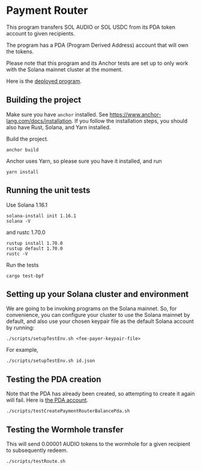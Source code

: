 # Payment Router

This program transfers SOL AUDIO or SOL USDC from its PDA token account to given recipients.

The program has a PDA (Program Derived Address) account that will own the tokens.

Please note that this program and its Anchor tests are set up to only work with the Solana mainnet cluster at the moment.

Here is the [deployed program](https://explorer.solana.com/address/6pca6uGGV5GYKY8W9aGfJbWPx4pe5mW8wLaP9c3LUNpp).

## Building the project
Make sure you have `anchor` installed. See https://www.anchor-lang.com/docs/installation. If you follow the installation steps, you should also have Rust, Solana, and Yarn installed.

Build the project.
```
anchor build
```

Anchor uses Yarn, so please sure you have it installed, and run
```
yarn install
```

## Running the unit tests
Use Solana 1.16.1
```
solana-install init 1.16.1
solana -V
```

and rustc 1.70.0
```
rustup install 1.70.0
rustup default 1.70.0
rustc -V
```

Run the tests
```
cargo test-bpf
```

## Setting up your Solana cluster and environment
We are going to be invoking programs on the Solana mainnet.
So, for convenience, you can configure your cluster to use the Solana mainnet by default, and also use your chosen keypair file as the default Solana account by running:
```
./scripts/setupTestEnv.sh <fee-payer-keypair-file>
```
For example,
```
./scripts/setupTestEnv.sh id.json
```

## Testing the PDA creation
Note that the PDA has already been created, so attempting to create it again will fail. Here is [the PDA account](https://explorer.solana.com/address/67EAQXgyWFzWWDuxwkZjV4FdH4rQ2AidBp5iB4M4kWth).
```
./scripts/testCreatePaymentRouterBalancePda.sh
```

## Testing the Wormhole transfer
This will send 0.00001 AUDIO tokens to the wormhole for a given recipient to subsequently redeem.
```
./scripts/testRoute.sh
```
